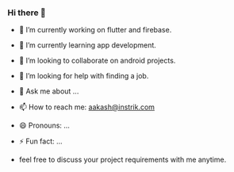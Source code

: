 ### Hi there 👋

- 🔭 I’m currently working on flutter and firebase.
- 🌱 I’m currently learning app development.
- 👯 I’m looking to collaborate on android projects.
- 🤔 I’m looking for help with finding a job.
- 💬 Ask me about ...
- 📫 How to reach me: aakash@instrik.com
- 😄 Pronouns: ...
- ⚡ Fun fact: ...

- feel free to discuss your project requirements with me anytime.
